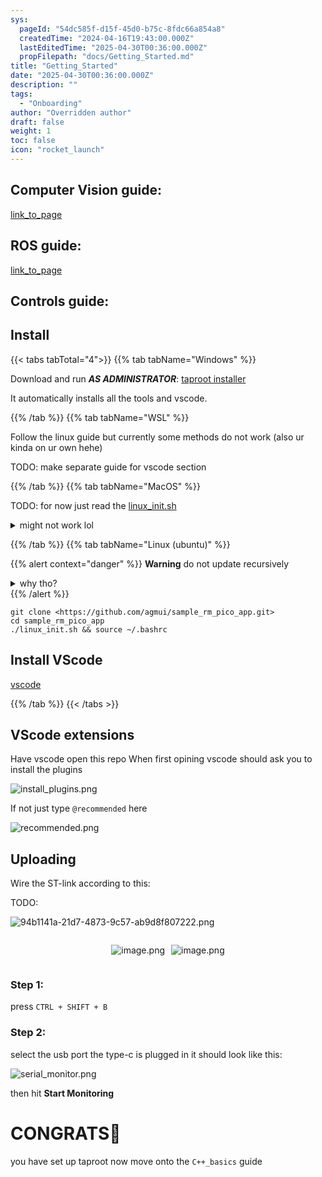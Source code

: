 ```yaml
---
sys:
  pageId: "54dc585f-d15f-45d0-b75c-8fdc66a854a8"
  createdTime: "2024-04-16T19:43:00.000Z"
  lastEditedTime: "2025-04-30T00:36:00.000Z"
  propFilepath: "docs/Getting_Started.md"
title: "Getting_Started"
date: "2025-04-30T00:36:00.000Z"
description: ""
tags:
  - "Onboarding"
author: "Overridden author"
draft: false
weight: 1
toc: false
icon: "rocket_launch"
---
```


## Computer Vision guide:

[link_to_page](86d45bc0-388b-4d26-8848-44f255f73d0e)

## ROS guide:

[link_to_page](3c76c1de-ec8f-46d6-8b0a-294005edc2d5)

## Controls guide:

## Install

{{< tabs tabTotal="4">}}
{{% tab tabName="Windows" %}}

Download and run _**AS ADMINISTRATOR**_: [taproot installer](https://github.com/Thornbots/TeachingFreshies/releases/tag/1.0)

It automatically installs all the tools and vscode.

{{% /tab %}}
{{% tab tabName="WSL" %}}

Follow the linux guide but currently some methods do not work (also ur kinda on ur own hehe)

TODO: make separate guide for vscode section

{{% /tab %}}
{{% tab tabName="MacOS" %}}

TODO: for now just read the [linux_init.sh](https://github.com/agmui/sample_rm_pico_app/blob/main/linux_init.sh)

<details>
<summary>might not work lol</summary>

`brew install libusb pkg-config`

Next install: [vscode](https://code.visualstudio.com/Download)

</details>

{{% /tab %}}
{{% tab tabName="Linux (ubuntu)" %}}

{{% alert context="danger" %}}
**Warning** do not update recursively
<details>
<summary>why tho?</summary>
There are some submodules that may go on for a while (like tinyusb) and I highly
recommend you don't need to get them.
If you want to see what submodules I update just look in `linux_init.sh`
</details>
{{% /alert %}}

```shell
git clone <https://github.com/agmui/sample_rm_pico_app.git>
cd sample_rm_pico_app
./linux_init.sh && source ~/.bashrc
```

## Install VScode

[vscode](https://code.visualstudio.com/Download)

{{% /tab %}}
{{< /tabs >}}

## VScode extensions

Have vscode open this repo
When first opining vscode should ask you to install the plugins

![install_plugins.png](https://prod-files-secure.s3.us-west-2.amazonaws.com/d518164a-d88e-44d1-a4ee-3adb3bd8bce0/89bd30f0-1825-4e77-867b-0a41ce370880/install_plugins.png?X-Amz-Algorithm=AWS4-HMAC-SHA256&X-Amz-Content-Sha256=UNSIGNED-PAYLOAD&X-Amz-Credential=ASIAZI2LB4667PRNP3ZZ%2F20250815%2Fus-west-2%2Fs3%2Faws4_request&X-Amz-Date=20250815T071029Z&X-Amz-Expires=3600&X-Amz-Security-Token=IQoJb3JpZ2luX2VjEA8aCXVzLXdlc3QtMiJHMEUCIQDy39fRbgEzucWD7GUCL0%2Bpx%2BkyNdKpXI6ZpbSx%2BdicsgIgG9oAj4Fb3HlojEFPwWOShxqucejlwX3YpQRxO7o4HiQq%2FwMIVxAAGgw2Mzc0MjMxODM4MDUiDKFDeBcWBj%2F%2BJm1skSrcA60xznYBFNJIwK1YuNFrc6F1Ph4nbCce306PAhNH9qPgiS4PcjsH7jusx5rDuw4kdcso9VWVuKufobMeZY999b0uAfdDQSG8TG2xO%2FF0s6knL9nKr6B0U%2F9mUfyET1PDEjwNeMUAnmgkrf62%2FWmsv%2BWZU9th10FyGnZ0Fj66uOhuOTFH5BzLtQpPa1xjrcAZccTBakTSB4d6YeA2mf%2BUP3uj1MQni%2FDtHiJjrc7R7NHAlepjAIB3FDD4U1zcLEIA7Vze92YRzdG4kYiUB8w8ornpIPjbca4VbAc84oKL%2BjlgBGUzmHVAGzT9Ca0hYDkwthxwYWKMoFkaFbme38TPqCx9bti%2Bt7kwMx4pKkIREOXNWbHG9RfROVe%2F%2BA4fFWRm3OCoLhngF8zr0iZ5I%2BbqtyNHh9DA6i1rWpqYFX5a8IgArXsrmUByJvAr%2BgNeVKKKdJh%2BrzWM4xwZHluLqCFMOEfWsqGDAvc0e8bcNezwFrKGWXfULTeUqeidPOlVno7oyiQD4ht5fKAiIXuFAOreJZXhn4R78EMf0m3NA%2BliPhKFUPjeoZEGn6qWiFacfVdH8cN8NzUbrKsqZr%2B%2FwVf5jFOBbr6Nawo1PfgYxdLziBj5XYsiODQzGY%2F1Vb%2BlMMWi%2B8QGOqUB8XUslx%2F5ZJTNsvuAp0Y%2FaS%2FujrqGpzUEYcZpzGwIJ8vTI9hBNEbNPjXSxqth88OE%2For08LizDmw0eD9%2FzgcY0iyIjtyTSIYF2ZCJinl%2FqW1LxMO%2B9YSCINYeqnMRQ79qTQOMBwwbaSYGdxP%2Fr1M4t0IgSAQ38vvWgGmQa%2FiKfBTWgBAHjUMImRn0c2eNfj3JbE1m3Ahf7rLxAFJ50atRUiJJRR5A&X-Amz-Signature=e90c799281860be6a5c60255c889b7073a78a4bda7ba8d936f4d96d7dbd6a562&X-Amz-SignedHeaders=host&x-amz-checksum-mode=ENABLED&x-id=GetObject)

If not just type `@recommended` here  

![recommended.png](https://prod-files-secure.s3.us-west-2.amazonaws.com/d518164a-d88e-44d1-a4ee-3adb3bd8bce0/61e661e9-5d85-4dfc-be0d-8d2097a5e793/recommended.png?X-Amz-Algorithm=AWS4-HMAC-SHA256&X-Amz-Content-Sha256=UNSIGNED-PAYLOAD&X-Amz-Credential=ASIAZI2LB4667PRNP3ZZ%2F20250815%2Fus-west-2%2Fs3%2Faws4_request&X-Amz-Date=20250815T071029Z&X-Amz-Expires=3600&X-Amz-Security-Token=IQoJb3JpZ2luX2VjEA8aCXVzLXdlc3QtMiJHMEUCIQDy39fRbgEzucWD7GUCL0%2Bpx%2BkyNdKpXI6ZpbSx%2BdicsgIgG9oAj4Fb3HlojEFPwWOShxqucejlwX3YpQRxO7o4HiQq%2FwMIVxAAGgw2Mzc0MjMxODM4MDUiDKFDeBcWBj%2F%2BJm1skSrcA60xznYBFNJIwK1YuNFrc6F1Ph4nbCce306PAhNH9qPgiS4PcjsH7jusx5rDuw4kdcso9VWVuKufobMeZY999b0uAfdDQSG8TG2xO%2FF0s6knL9nKr6B0U%2F9mUfyET1PDEjwNeMUAnmgkrf62%2FWmsv%2BWZU9th10FyGnZ0Fj66uOhuOTFH5BzLtQpPa1xjrcAZccTBakTSB4d6YeA2mf%2BUP3uj1MQni%2FDtHiJjrc7R7NHAlepjAIB3FDD4U1zcLEIA7Vze92YRzdG4kYiUB8w8ornpIPjbca4VbAc84oKL%2BjlgBGUzmHVAGzT9Ca0hYDkwthxwYWKMoFkaFbme38TPqCx9bti%2Bt7kwMx4pKkIREOXNWbHG9RfROVe%2F%2BA4fFWRm3OCoLhngF8zr0iZ5I%2BbqtyNHh9DA6i1rWpqYFX5a8IgArXsrmUByJvAr%2BgNeVKKKdJh%2BrzWM4xwZHluLqCFMOEfWsqGDAvc0e8bcNezwFrKGWXfULTeUqeidPOlVno7oyiQD4ht5fKAiIXuFAOreJZXhn4R78EMf0m3NA%2BliPhKFUPjeoZEGn6qWiFacfVdH8cN8NzUbrKsqZr%2B%2FwVf5jFOBbr6Nawo1PfgYxdLziBj5XYsiODQzGY%2F1Vb%2BlMMWi%2B8QGOqUB8XUslx%2F5ZJTNsvuAp0Y%2FaS%2FujrqGpzUEYcZpzGwIJ8vTI9hBNEbNPjXSxqth88OE%2For08LizDmw0eD9%2FzgcY0iyIjtyTSIYF2ZCJinl%2FqW1LxMO%2B9YSCINYeqnMRQ79qTQOMBwwbaSYGdxP%2Fr1M4t0IgSAQ38vvWgGmQa%2FiKfBTWgBAHjUMImRn0c2eNfj3JbE1m3Ahf7rLxAFJ50atRUiJJRR5A&X-Amz-Signature=b8bf1cf93257b61464901480824424640eb38e0b5f9dc69d2d6c47991eda0588&X-Amz-SignedHeaders=host&x-amz-checksum-mode=ENABLED&x-id=GetObject)

## Uploading

Wire the ST-link according to this:

TODO:

![94b1141a-21d7-4873-9c57-ab9d8f807222.png](https://prod-files-secure.s3.us-west-2.amazonaws.com/d518164a-d88e-44d1-a4ee-3adb3bd8bce0/e5fad17d-ab82-4300-9f4c-505ab4b1202c/94b1141a-21d7-4873-9c57-ab9d8f807222.png?X-Amz-Algorithm=AWS4-HMAC-SHA256&X-Amz-Content-Sha256=UNSIGNED-PAYLOAD&X-Amz-Credential=ASIAZI2LB4667PRNP3ZZ%2F20250815%2Fus-west-2%2Fs3%2Faws4_request&X-Amz-Date=20250815T071029Z&X-Amz-Expires=3600&X-Amz-Security-Token=IQoJb3JpZ2luX2VjEA8aCXVzLXdlc3QtMiJHMEUCIQDy39fRbgEzucWD7GUCL0%2Bpx%2BkyNdKpXI6ZpbSx%2BdicsgIgG9oAj4Fb3HlojEFPwWOShxqucejlwX3YpQRxO7o4HiQq%2FwMIVxAAGgw2Mzc0MjMxODM4MDUiDKFDeBcWBj%2F%2BJm1skSrcA60xznYBFNJIwK1YuNFrc6F1Ph4nbCce306PAhNH9qPgiS4PcjsH7jusx5rDuw4kdcso9VWVuKufobMeZY999b0uAfdDQSG8TG2xO%2FF0s6knL9nKr6B0U%2F9mUfyET1PDEjwNeMUAnmgkrf62%2FWmsv%2BWZU9th10FyGnZ0Fj66uOhuOTFH5BzLtQpPa1xjrcAZccTBakTSB4d6YeA2mf%2BUP3uj1MQni%2FDtHiJjrc7R7NHAlepjAIB3FDD4U1zcLEIA7Vze92YRzdG4kYiUB8w8ornpIPjbca4VbAc84oKL%2BjlgBGUzmHVAGzT9Ca0hYDkwthxwYWKMoFkaFbme38TPqCx9bti%2Bt7kwMx4pKkIREOXNWbHG9RfROVe%2F%2BA4fFWRm3OCoLhngF8zr0iZ5I%2BbqtyNHh9DA6i1rWpqYFX5a8IgArXsrmUByJvAr%2BgNeVKKKdJh%2BrzWM4xwZHluLqCFMOEfWsqGDAvc0e8bcNezwFrKGWXfULTeUqeidPOlVno7oyiQD4ht5fKAiIXuFAOreJZXhn4R78EMf0m3NA%2BliPhKFUPjeoZEGn6qWiFacfVdH8cN8NzUbrKsqZr%2B%2FwVf5jFOBbr6Nawo1PfgYxdLziBj5XYsiODQzGY%2F1Vb%2BlMMWi%2B8QGOqUB8XUslx%2F5ZJTNsvuAp0Y%2FaS%2FujrqGpzUEYcZpzGwIJ8vTI9hBNEbNPjXSxqth88OE%2For08LizDmw0eD9%2FzgcY0iyIjtyTSIYF2ZCJinl%2FqW1LxMO%2B9YSCINYeqnMRQ79qTQOMBwwbaSYGdxP%2Fr1M4t0IgSAQ38vvWgGmQa%2FiKfBTWgBAHjUMImRn0c2eNfj3JbE1m3Ahf7rLxAFJ50atRUiJJRR5A&X-Amz-Signature=8f59b12568383cc4680d03d593900c579feb78fac18cc205db2bd6357ac56eb7&X-Amz-SignedHeaders=host&x-amz-checksum-mode=ENABLED&x-id=GetObject)

<div style="display: flex;flex-direction: row; column-gap:10px; max-width: 630px;justify-content: center;">
<div>

![image.png](https://prod-files-secure.s3.us-west-2.amazonaws.com/d518164a-d88e-44d1-a4ee-3adb3bd8bce0/210ecb78-1116-4d7b-b9b7-2292f66fa2c2/image.png?X-Amz-Algorithm=AWS4-HMAC-SHA256&X-Amz-Content-Sha256=UNSIGNED-PAYLOAD&X-Amz-Credential=ASIAZI2LB466RU6SG6HN%2F20250815%2Fus-west-2%2Fs3%2Faws4_request&X-Amz-Date=20250815T071034Z&X-Amz-Expires=3600&X-Amz-Security-Token=IQoJb3JpZ2luX2VjEA8aCXVzLXdlc3QtMiJGMEQCIATzAHw%2FQw0JOtVE7V12XJyjscO4s3weoWZoZJzUZaj4AiBap%2BQpjxeRQUKiVovtjSZSgHdYRteM7NseyJBdEu%2Fnnir%2FAwhXEAAaDDYzNzQyMzE4MzgwNSIMWB2Ym9YKg6IlwFg4KtwDyTLfaC4lLy6WLE3SjYqU0UBmeVCKQ17XSEs%2Bemg2zOpn%2BupRowCLjPrXku7lzYJ6HgRK0ts5EIF2YbUUDhs1CN1qE2qiU9SoovzMVa8h1nPsJQ%2F53plwGJxf4LroDlB9hxtpwZp0hUQMY3RZmlkL7z7HmPOSjIMQ%2B2%2FTQsqPzDORDQmRUjRTjrrweBzczSqAe5n8NbFiYAylrJ4mQQCrnQJ6zDCT4aw%2B7CBrMaiDbKU69dfOE9JekNwwmlqHKrA%2F7q04YkVB80jC3oKQwp9ahtXYAs5z186%2FmlON3yKgjAaUGLf26358xTPt%2BShezjb0KHtcE6cU%2BXlkKU20yeYjVGtx3FAr76rv7SO1WrPcr0t979c6t6mA0%2FngSPs%2BPRvTWOpd9jKw8R%2BwRAPALEL%2F8sruijBkIJ2LJw6t4ew2tMoVfdTG%2FDK0G79KWjyHgxElMS%2FjhlRXbRG%2FfBR2sPMTtYIgcz50MabjQ7e3xmu51trtJHSV%2BQoc5Jj9kDbV1N%2BL4YxmyqLzZrAc%2FugMQMWlqZ3pq8wChMW4h2uKzR%2BDQDCl3wjRniRik8NROljIHII%2BCSA9pNr%2FNSmAq2DGQk3P7vJ3nyOaGuDaifF5aH95CRtfOp4XweYdGR1jKIMw9KL7xAY6pgGAPCSMnA8RVF4P9ufw4fhVOHtDm5zFdD0EZnZV5Tbnq%2B8UAtekyVK2RDSGLHfw9d740rW3ojPayWTvei8RXCTjXEiz4XTZ8z2o5sfqpmioVF9WkxERaEzq8kTZ4dA9E6Vn5sUSGGYCpvN1ds9G7MLOgGbENNMW6kdAAxq0cWCNjBxOuih28Z2v7eWZMvqYt1rb%2FmNjA6bIRq42EkgRYpp5S6v0jMqs&X-Amz-Signature=87db17f65e035538a9ec683f59fd163cc306f75163689b19142dba7bbd3d5a22&X-Amz-SignedHeaders=host&x-amz-checksum-mode=ENABLED&x-id=GetObject)

</div>
<div>

![image.png](https://prod-files-secure.s3.us-west-2.amazonaws.com/d518164a-d88e-44d1-a4ee-3adb3bd8bce0/33a0fd0f-8ca6-4a86-8e09-26e95ded1fff/image.png?X-Amz-Algorithm=AWS4-HMAC-SHA256&X-Amz-Content-Sha256=UNSIGNED-PAYLOAD&X-Amz-Credential=ASIAZI2LB46632HDIXEX%2F20250815%2Fus-west-2%2Fs3%2Faws4_request&X-Amz-Date=20250815T071035Z&X-Amz-Expires=3600&X-Amz-Security-Token=IQoJb3JpZ2luX2VjEA8aCXVzLXdlc3QtMiJIMEYCIQDUI1hhYbNASjSHzV6PYeNisuu7ieNOilbvXkIN0H9pJAIhAKdr1evorRNOVyL3Lo43hZLbYkXmftUel4veaAUsk4gjKv8DCFcQABoMNjM3NDIzMTgzODA1IgyKrX%2BQCyLTzC3J9FEq3AOonEb7mHJUwF0XBhTREzHQ9sebh0NgoA1f57CUt7oHyz9rloXu8bf6a%2BQJ4MXp7DQbzGvkkDWyftO0sqA7WHSL3h2AdGEuehntF036lFYzVIgq0PTfvdz1mS7%2FcjY7A%2F2Cm9aJVwkPU8QWckzmYujN%2BTp9QOLQm%2B1JuVrxHCK2500mehmysi1obmtAB1iVL4gaF5CDU0d%2B5jbBPtBk0pcc1Elh3oPehUgEFfN5enk5BrOoU9hWjTGrHLCmpDqOrpKGdCWyoeIeMt5Kqxi7e2eLBXG2IsUrExufQIPAmATgBOTnAylFsMG9alukU71tOX7Kq5ff2amo0d7n0xJRnhv%2BsjY%2B6ieQRWE0EKIUXan%2FUl67Orr5zQur8XweWGx%2FtlE48mnTKA2XV65%2BQGqzUBUYmrOEm3Nk2i7z4eRDxIBVAto%2FvBLkq8y5rpjQrR7YZfpieflZKSBm8yHTpXq5FaRnQ25PRTLnOrAaTWcRIEKXzGmpNRjrFip8SaVP5QXpJAeg0FrQqit2aarIFHsQgMHuxE1JBlUQrKcFVzVXRVfgL9SlNUxojPgxR4BRAUA3qCMmYf%2B6YQMyBapSDPKowNDuF0c0PhOmQdo2T3MSlap8dEx7I3bJABBsUy05XTD0ovvEBjqkAc1sBsoW9A5uDZM9meUwz2XD7H%2B3G2CloBLop8KbrLyK3QuKAUTCMZYdGPF1iLOBomo%2BGgfYGRmSew%2FqDSFwt%2Bpe2FEfXQbYFHwwfcg5C01uw92MOaNoRmPje8PrFl2AGE37WA7x0flmnPM96IUiQljDU%2Bit0fZ1XNNcHbdR7If5iEaUA%2FaXJ0C2wtMWhcv1uqgmaO6WLhNExEVO7ynM8Rq12wBW&X-Amz-Signature=d8caa7c0a5dab75b2b71501406b9927a7ae5ce79aea21b94b247e5f1afcf8423&X-Amz-SignedHeaders=host&x-amz-checksum-mode=ENABLED&x-id=GetObject)

</div>
</div>

### Step 1:

press `CTRL + SHIFT + B`

### Step 2:

select the usb port the type-c is plugged in it should look like this:

![serial_monitor.png](https://prod-files-secure.s3.us-west-2.amazonaws.com/d518164a-d88e-44d1-a4ee-3adb3bd8bce0/f03f4774-05d4-4393-b6a0-d5efb6d315ab/serial_monitor.png?X-Amz-Algorithm=AWS4-HMAC-SHA256&X-Amz-Content-Sha256=UNSIGNED-PAYLOAD&X-Amz-Credential=ASIAZI2LB4667PRNP3ZZ%2F20250815%2Fus-west-2%2Fs3%2Faws4_request&X-Amz-Date=20250815T071029Z&X-Amz-Expires=3600&X-Amz-Security-Token=IQoJb3JpZ2luX2VjEA8aCXVzLXdlc3QtMiJHMEUCIQDy39fRbgEzucWD7GUCL0%2Bpx%2BkyNdKpXI6ZpbSx%2BdicsgIgG9oAj4Fb3HlojEFPwWOShxqucejlwX3YpQRxO7o4HiQq%2FwMIVxAAGgw2Mzc0MjMxODM4MDUiDKFDeBcWBj%2F%2BJm1skSrcA60xznYBFNJIwK1YuNFrc6F1Ph4nbCce306PAhNH9qPgiS4PcjsH7jusx5rDuw4kdcso9VWVuKufobMeZY999b0uAfdDQSG8TG2xO%2FF0s6knL9nKr6B0U%2F9mUfyET1PDEjwNeMUAnmgkrf62%2FWmsv%2BWZU9th10FyGnZ0Fj66uOhuOTFH5BzLtQpPa1xjrcAZccTBakTSB4d6YeA2mf%2BUP3uj1MQni%2FDtHiJjrc7R7NHAlepjAIB3FDD4U1zcLEIA7Vze92YRzdG4kYiUB8w8ornpIPjbca4VbAc84oKL%2BjlgBGUzmHVAGzT9Ca0hYDkwthxwYWKMoFkaFbme38TPqCx9bti%2Bt7kwMx4pKkIREOXNWbHG9RfROVe%2F%2BA4fFWRm3OCoLhngF8zr0iZ5I%2BbqtyNHh9DA6i1rWpqYFX5a8IgArXsrmUByJvAr%2BgNeVKKKdJh%2BrzWM4xwZHluLqCFMOEfWsqGDAvc0e8bcNezwFrKGWXfULTeUqeidPOlVno7oyiQD4ht5fKAiIXuFAOreJZXhn4R78EMf0m3NA%2BliPhKFUPjeoZEGn6qWiFacfVdH8cN8NzUbrKsqZr%2B%2FwVf5jFOBbr6Nawo1PfgYxdLziBj5XYsiODQzGY%2F1Vb%2BlMMWi%2B8QGOqUB8XUslx%2F5ZJTNsvuAp0Y%2FaS%2FujrqGpzUEYcZpzGwIJ8vTI9hBNEbNPjXSxqth88OE%2For08LizDmw0eD9%2FzgcY0iyIjtyTSIYF2ZCJinl%2FqW1LxMO%2B9YSCINYeqnMRQ79qTQOMBwwbaSYGdxP%2Fr1M4t0IgSAQ38vvWgGmQa%2FiKfBTWgBAHjUMImRn0c2eNfj3JbE1m3Ahf7rLxAFJ50atRUiJJRR5A&X-Amz-Signature=ccee03a329c07bbf13bc2899c600d24b979527ac0efcccb6390c01c7422caa00&X-Amz-SignedHeaders=host&x-amz-checksum-mode=ENABLED&x-id=GetObject)

then hit **Start Monitoring**

# CONGRATS🎉

you have set up taproot now move onto the `C++_basics` guide
